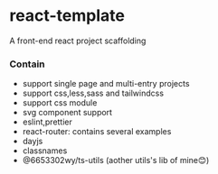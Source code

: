 # react-template 
A front-end react project scaffolding

### Contain
- support single page and multi-entry projects
- support css,less,sass and tailwindcss
- support css module
- svg component support
- eslint,prettier
- react-router: contains several examples
- dayjs
- classnames
- @6653302wy/ts-utils (aother utils's lib of mine😊)
